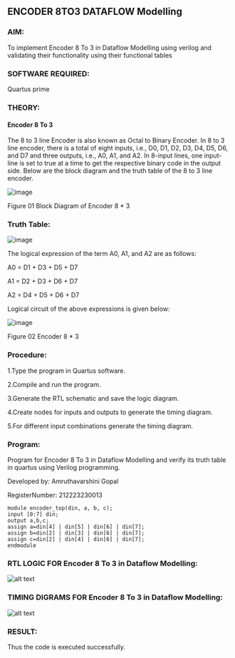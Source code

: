 ## ENCODER 8TO3 DATAFLOW Modelling

### AIM:

To implement  Encoder 8 To 3 in Dataflow Modelling using verilog and validating their functionality using their functional tables

### SOFTWARE REQUIRED:

 Quartus prime

### THEORY:

#### Encoder 8 To 3

The 8 to 3 line Encoder is also known as Octal to Binary Encoder. In 8 to 3 line encoder, there is a total of eight inputs, i.e., D0, D1, D2, D3, D4, D5, D6, and D7 and three outputs, i.e., A0, A1, and A2. In 8-input lines, one input-line is set to true at a time to get the respective binary code in the output side. Below are the block diagram and the truth table of the 8 to 3 line encoder.

![image](https://github.com/naavaneetha/ENCODER8TO3DATAFLOW/assets/154305477/0bc242c1-eb9e-4c47-afe5-30428470efc3)

Figure 01  Block Diagram of Encoder 8 * 3

### Truth Table:

![image](https://github.com/naavaneetha/ENCODER8TO3DATAFLOW/assets/154305477/35496b14-ae6e-4cd1-9abd-d6736b576575)

The logical expression of the term A0, A1, and A2 are as follows:

A0 = D1 + D3 + D5 + D7

A1 = D2 + D3 + D6 + D7

A2 = D4 + D5 + D6 + D7

Logical circuit of the above expressions is given below:

![image](https://github.com/naavaneetha/ENCODER8TO3DATAFLOW/assets/154305477/95acaee6-c873-4c75-89eb-ef09fb158053)

Figure 02  Encoder 8 * 3

### Procedure:

1.Type the program in Quartus software.

2.Compile and run the program.

3.Generate the RTL schematic and save the logic diagram.

4.Create nodes for inputs and outputs to generate the timing diagram.

5.For different input combinations generate the timing diagram.

### Program:

Program for Encoder 8 To 3 in Dataflow Modelling and verify its truth table in quartus using Verilog programming. 

Developed by: Amruthavarshini Gopal

RegisterNumber: 212223230013
```
module encoder_top(din, a, b, c); 
input [0:7] din; 
output a,b,c; 
assign a=din[4] | din[5] | din[6] | din[7]; 
assign b=din[2] | din[3] | din[6] | din[7];
assign c=din[2] | din[4] | din[6] | din[7];
endmodule
```


### RTL LOGIC FOR Encoder 8 To 3 in Dataflow Modelling:
![alt text](digi5.png)

### TIMING DIGRAMS FOR Encoder 8 To 3 in Dataflow Modelling:
![alt text](<Screenshot 2024-03-18 094148.png>)

### RESULT:
Thus the code is executed successfully.




